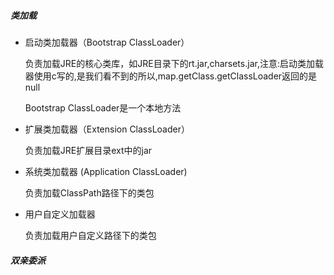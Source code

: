 ##### 类加载

- 启动类加载器（Bootstrap ClassLoader）

  负责加载JRE的核心类库，如JRE目录下的rt.jar,charsets.jar,注意:启动类加载器使用c写的,是我们看不到的所以,map.getClass.getClassLoader返回的是null

  Bootstrap ClassLoader是一个本地方法

- 扩展类加载器（Extension ClassLoader）

  负责加载JRE扩展目录ext中的jar

- 系统类加载器 (Application ClassLoader)

  负责加载ClassPath路径下的类包

- 用户自定义加载器

  负责加载用户自定义路径下的类包

##### 双亲委派

